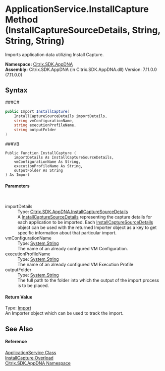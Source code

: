 # ApplicationService.InstallCapture Method (InstallCaptureSourceDetails, String, String, String)
 

Imports application data utilizing Install Capture.

**Namespace:**&nbsp;<a href="N_Citrix_SDK_AppDNA">Citrix.SDK.AppDNA</a><br />**Assembly:**&nbsp;Citrix.SDK.AppDNA (in Citrix.SDK.AppDNA.dll) Version: 7.11.0.0 (7.11.0.0)

## Syntax

###C#
```csharp
public Import InstallCapture(
	InstallCaptureSourceDetails importDetails,
	string vmConfigurationName,
	string executionProfileName,
	string outputFolder
)
```

###VB
```vbnet
Public Function InstallCapture ( 
	importDetails As InstallCaptureSourceDetails,
	vmConfigurationName As String,
	executionProfileName As String,
	outputFolder As String
) As Import
```


#### Parameters
&nbsp;<dl><dt>importDetails</dt><dd>Type: <a href="T_Citrix_SDK_AppDNA_InstallCaptureSourceDetails">Citrix.SDK.AppDNA.InstallCaptureSourceDetails</a><br />A <a href="T_Citrix_SDK_AppDNA_InstallCaptureSourceDetails">InstallCaptureSourceDetails</a> representing the capture details for each application to be imported. Each <a href="T_Citrix_SDK_AppDNA_InstallCaptureSourceDetails">InstallCaptureSourceDetails</a> object can be used with the returned Importer object as a key to get specific information about that particular import.</dd><dt>vmConfigurationName</dt><dd>Type: <a href="http://msdn2.microsoft.com/en-us/library/s1wwdcbf" target="_blank">System.String</a><br />The name of an already configured VM Configuration.</dd><dt>executionProfileName</dt><dd>Type: <a href="http://msdn2.microsoft.com/en-us/library/s1wwdcbf" target="_blank">System.String</a><br />The name of an already configured VM Execution Profile</dd><dt>outputFolder</dt><dd>Type: <a href="http://msdn2.microsoft.com/en-us/library/s1wwdcbf" target="_blank">System.String</a><br />The full path to the folder into which the output of the import process is to be placed.</dd></dl>

#### Return Value
Type: <a href="T_Citrix_SDK_AppDNA_Import">Import</a><br />An Importer object which can be used to track the import.

## See Also


#### Reference
<a href="T_Citrix_SDK_AppDNA_ApplicationService">ApplicationService Class</a><br /><a href="Overload_Citrix_SDK_AppDNA_ApplicationService_InstallCapture">InstallCapture Overload</a><br /><a href="N_Citrix_SDK_AppDNA">Citrix.SDK.AppDNA Namespace</a><br />
